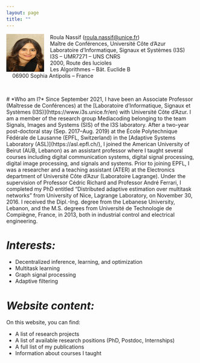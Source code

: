 ```yaml
---
layout: page
title: ""
---
```

<p>
<img align="left" src="/photo2.png" width="100" height="100">

&nbsp; &nbsp; Roula Nassif (roula.nassif@unice.fr)<br>
&nbsp; &nbsp; Maître de Conférences, Université Côte d’Azur<br>
&nbsp; &nbsp; Laboratoire d’Informatique, Signaux et Systèmes (I3S)<br>
&nbsp; &nbsp; I3S – UMR7271 – UNS CNRS<br>
&nbsp; &nbsp; 2000, Route des lucioles<br>
&nbsp; &nbsp; Les Algorithmes – Bât. Euclide B<br>
&nbsp; &nbsp; 06900 Sophia Antipolis – France<br>

<br clear="left"/>
</p>
# *Who am I?*
Since September 2021, I have been an Associate Professor (Maîtresse de Conférences) at the [Laboratoire d’Informatique, Signaux et Systèmes (I3S)](https://www.i3s.unice.fr/en) with Université Côte d’Azur. I am a member of the research group Mediacoding belonging to the team Signals, Images and Systems (SIS) of the I3S laboratory. After a two-year post-doctoral stay (Sep. 2017–Aug. 2019) at the École Polytechnique Fédérale de Lausanne (EPFL, Switzerland) in the [Adaptive Systems Laboratory (ASL)](https://asl.epfl.ch/), I joined the American University of Beirut (AUB, Lebanon) as an assistant professor where I taught several courses including digital communication systems, digital signal processing, digital image processing, and signals and systems. Prior to joining EPFL, I was a researcher and a teaching assistant (ATER) at the Electronics department of Université Côte d’Azur (Laboratoire Lagrange). Under the supervision of Professor Cédric Richard and Professor André Ferrari, I completed my PhD entitled “Distributed adaptive estimation over multitask networks” from University of Nice, Lagrange Laboratory, on November 30, 2016. I received the Dipl.-Ing. degree from the Lebanese University, Lebanon, and the M.S. degrees from Université de Technologie de Compiègne, France, in 2013, both in industrial control and electrical engineering.

# *Interests:*
* Decentralized inference, learning, and optimization
* Multitask learning
* Graph signal processing
* Adaptive filtering

# *Website content:*
On this website, you can find:
* A list of research projects
* A list of available research positions (PhD, Postdoc, Internships)
* A full list of my publications
* Information about courses I taught
